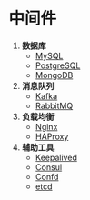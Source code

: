 # 中间件

1. **数据库**
   - [MySQL](wiki/java/spring_cloud_config.md)
   - [PostgreSQL](wiki/java/spring_cloud_config.md)
   - [MongoDB](wiki/java/spring_cloud_config.md)
2. **消息队列**
   - [Kafka](wiki/java/spring_cloud_config.md)
   - [RabbitMQ](wiki/java/spring_cloud_config.md)
3. **负载均衡**
   - [Nginx](container/kubernetes.md)
   - [HAProxy](container/kubernetes.md)
4. **辅助工具**
   - [Keepalived](container/kubernetes.md)
   - [Consul](container/kubernetes.md)
   - [Confd](container/kubernetes.md)
   - [etcd](tools/etcd.md)